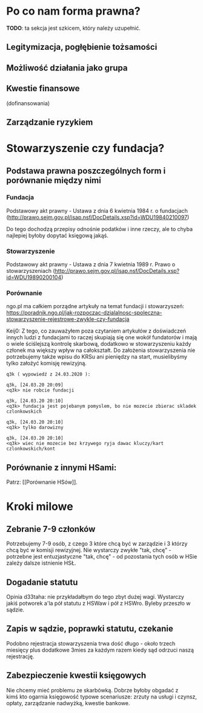 # Po co nam forma prawna?

**TODO**: ta sekcja jest szkicem, który należy uzupełnić.

## Legitymizacja, pogłębienie tożsamości

## Możliwość działania jako grupa

## Kwestie finansowe

(dofinansowania)

## Zarządzanie ryzykiem

# Stowarzyszenie czy fundacja?
## Podstawa prawna poszczególnych form i porównanie między nimi
### Fundacja
Podstawowy akt prawny - Ustawa z dnia 6 kwietnia 1984 r. o fundacjach (http://prawo.sejm.gov.pl/isap.nsf/DocDetails.xsp?id=WDU19840210097)

Do tego dochodzą przepisy odnośnie podatków i inne rzeczy, ale to chyba najlepiej byłoby dopytać księgową jakąś.

### Stowarzyszenie
Podstawowy akt prawny - Ustawa z dnia 7 kwietnia 1989 r. Prawo o stowarzyszeniach (http://prawo.sejm.gov.pl/isap.nsf/DocDetails.xsp?id=WDU19890200104)

### Porównanie
ngo.pl ma całkiem porządne artykuły na temat fundacji i stowarzyszeń: https://poradnik.ngo.pl/jak-rozpoczac-dzialalnosc-spoleczna-stowarzyszenie-rejestrowe-zwykle-czy-fundacja

Keij0: Z tego, co zauważyłem poza czytaniem artykułów z doświadczeń innych ludzi z fundacjami to raczej skupiają się one wokół fundatorów i mają o wiele ściślejszą kontrolę skarbową, dodatkowo w stowarzyszeniu każdy członek ma większy wpływ na całokształt. Do założenia stowarzyszenia nie potrzebujemy także wpisu do KRSu ani pieniędzy na start, musielibyśmy tylko założyć komisję rewizyjną.

```
q3k ( wypowiedź z 24.03.2020 ):

q3k, [24.03.20 20:09]
<q3k> nie robcie fundacji

q3k, [24.03.20 20:10]
<q3k> fundacja jest pojebanym pomyslem, bo nie mozecie zbierac skladek czlonkowskich

q3k, [24.03.20 20:10]
<q3k> tylko darowizny

q3k, [24.03.20 20:10]
<q3k> wiec nie mozecie bez krzywego ryja dawac kluczy/kart czlonkowskich/kont
```

## Porównanie z innymi HSami:

<!--

To jest tabelka. Dokumentacja jest tu:

https://github.com/adam-p/markdown-here/wiki/Markdown-Cheatsheet#tables

-->

Patrz: [[Porównanie HSów]].

# Kroki milowe

## Zebranie 7-9 członków

Potrzebujemy 7-9 osób, z czego 3 które chcą być w zarządzie i 3 którzy chcą być w komisji rewizyjnej. Nie wystarczy zwykłe "tak, chcę" - potrzebne jest entuzjastyczne "tak, chcę" - od pozostania tych osób w HSie zależy dalsze istnienie HSŁ.

## Dogadanie statutu

Opinia d33taha: nie przykładałbym do tego zbyt dużej wagi. Wystarczy jakiś potworek a'la pół statutu z HSWaw i pół z HSWro. Byleby przeszło w sądzie.

## Zapis w sądzie, poprawki statutu, czekanie

Podobno rejestracja stowarzyszenia trwa dość długo - około trzech miesięcy plus dodatkowe 3mies za każdym razem kiedy sąd odrzuci naszą rejestrację.

## Zabezpieczenie kwestii księgowych

Nie chcemy mieć problemu ze skarbówką. Dobrze byłoby obgadać z kimś kto ogarnia księgowość typowe scenariusze: zrzuty na usługi i czynsz, opłaty, zarządzanie nadwyżką, kwestie bankowe.